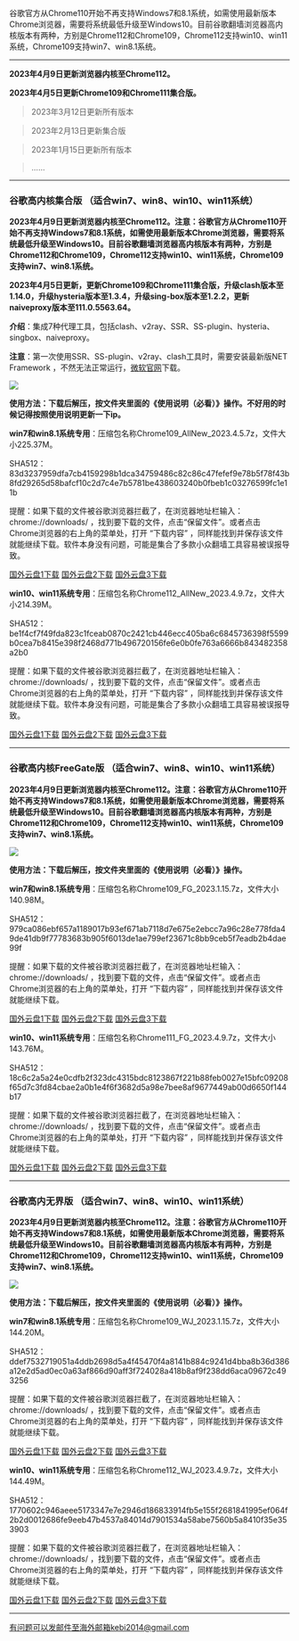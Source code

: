 谷歌官方从Chrome110开始不再支持Windows7和8.1系统，如需使用最新版本Chrome浏览器，需要将系统最低升级至Windows10。目前谷歌翻墙浏览器高内核版本有两种，方别是Chrome112和Chrome109，Chrome112支持win10、win11系统，Chrome109支持win7、win8.1系统。

***

**2023年4月9日更新浏览器内核至Chrome112。**

**2023年4月5日更新Chrome109和Chrome111集合版。**

> 2023年3月12日更新所有版本

> 2023年2月13日更新集合版

> 2023年1月15日更新所有版本

> ......

***

### 谷歌高内核集合版  （适合win7、win8、win10、win11系统）

**2023年4月9日更新浏览器内核至Chrome112。注意：谷歌官方从Chrome110开始不再支持Windows7和8.1系统，如需使用最新版本Chrome浏览器，需要将系统最低升级至Windows10。目前谷歌翻墙浏览器高内核版本有两种，方别是Chrome112和Chrome109，Chrome112支持win10、win11系统，Chrome109支持win7、win8.1系统。**

**2023年4月5日更新，更新Chrome109和Chrome111集合版，升级clash版本至1.14.0，升级hysteria版本至1.3.4，升级sing-box版本至1.2.2，更新naiveproxy版本至111.0.5563.64。**

**介绍**：集成7种代理工具，包括clash、v2ray、SSR、SS-plugin、hysteria、singbox、naiveproxy。

**注意**：第一次使用SSR、SS-plugin、v2ray、clash工具时，需要安装最新版NET Framework ，不然无法正常运行，[微软官网](https://dotnet.microsoft.com/zh-cn/download/dotnet-framework/net48)下载。

![](https://fastly.jsdelivr.net/gh/Alvin9999/pac2/softimag/chrome109.png)

**使用方法：下载后解压，按文件夹里面的《使用说明（必看）》操作。不好用的时候记得按照使用说明更新一下ip。**

**win7和win8.1系统专用**：压缩包名称Chrome109_AllNew_2023.4.5.7z，文件大小225.37M。

SHA512：83d3237959dfa7cb4159298b1dca34759486c82c86c47fefef9e78b5f78f43b8fd29265d58bafcf10c2d7c4e7b5781be438603240b0fbeb1c03276599fc1e11b

提醒：如果下载的文件被谷歌浏览器拦截了，在浏览器地址栏输入：chrome://downloads/ ，找到要下载的文件，点击“保留文件”。或者点击Chrome浏览器的右上角的菜单处，打开 “下载内容” ，同样能找到并保存该文件就能继续下载。软件本身没有问题，可能是集合了多款小众翻墙工具容易被误报导致。

[国外云盘1下载](https://d2.freessr2.xyz/Chrome109_AllNew_2023.4.5.7z) 
[国外云盘2下载](https://d.ssrfree4.xyz/Chrome109_AllNew_2023.4.5.7z) 
[国外云盘3下载](https://free.zhujicn2.net/Chrome109_AllNew_2023.4.5.7z) 

**win10、win11系统专用**：压缩包名称Chrome112_AllNew_2023.4.9.7z，文件大小214.39M。

SHA512：be1f4cf7f49fda823c1fceab0870c2421cb446ecc405ba6c6845736398f5599b0cea7b8415e398f2468d771b496720156fe6e0b0fe763a6666b843482358a2b0

提醒：如果下载的文件被谷歌浏览器拦截了，在浏览器地址栏输入：chrome://downloads/ ，找到要下载的文件，点击“保留文件”。或者点击Chrome浏览器的右上角的菜单处，打开 “下载内容” ，同样能找到并保存该文件就能继续下载。软件本身没有问题，可能是集合了多款小众翻墙工具容易被误报导致。

[国外云盘1下载](https://d2.freessr2.xyz/Chrome112_AllNew_2023.4.9.7z) 
[国外云盘2下载](https://d.ssrfree4.xyz/Chrome112_AllNew_2023.4.9.7z) 
[国外云盘3下载](https://free.zhujicn2.net/Chrome112_AllNew_2023.4.9.7z) 

***

### 谷歌高内核FreeGate版  （适合win7、win8、win10、win11系统）

**2023年4月9日更新浏览器内核至Chrome112。注意：谷歌官方从Chrome110开始不再支持Windows7和8.1系统，如需使用最新版本Chrome浏览器，需要将系统最低升级至Windows10。目前谷歌翻墙浏览器高内核版本有两种，方别是Chrome112和Chrome109，Chrome112支持win10、win11系统，Chrome109支持win7、win8.1系统。**

![](https://fastly.jsdelivr.net/gh/Alvin9999/pac2/softimag/chrome9611282.PNG)

**使用方法：下载后解压，按文件夹里面的《使用说明（必看）》操作。**

**win7和win8.1系统专用**：压缩包名称Chrome109_FG_2023.1.15.7z，文件大小140.98M。

SHA512：979ca086ebf657a1189017b93ef671ab7118d7e675e2ebcc7a96c28e778fda49de41db9f77783683b905f6013de1ae799ef23671c8bb9ceb5f7eadb2b4dae99f

提醒：如果下载的文件被谷歌浏览器拦截了，在浏览器地址栏输入：chrome://downloads/ ，找到要下载的文件，点击“保留文件”。或者点击Chrome浏览器的右上角的菜单处，打开 “下载内容” ，同样能找到并保存该文件就能继续下载。

[国外云盘1下载](https://d2.freessr2.xyz/Chrome109_FG_2023.1.15.7z) 
[国外云盘2下载](https://d.ssrfree4.xyz/Chrome109_FG_2023.1.15.7z) 
[国外云盘3下载](https://free.zhujicn2.net/Chrome109_FG_2023.1.15.7z) 

**win10、win11系统专用**：压缩包名称Chrome111_FG_2023.4.9.7z，文件大小143.76M。

SHA512：18c6c2a5a24e0cdfb2f323dc4315bdc8123867f221b88feb0027e15bfc09208f65d7c3fd84cbae2a0b1e4f6f3682d5a98e7bee8af9677449ab00d6650f144b17

提醒：如果下载的文件被谷歌浏览器拦截了，在浏览器地址栏输入：chrome://downloads/ ，找到要下载的文件，点击“保留文件”。或者点击Chrome浏览器的右上角的菜单处，打开 “下载内容” ，同样能找到并保存该文件就能继续下载。

[国外云盘1下载](https://d2.freessr2.xyz/Chrome112_FG_2023.4.9.7z) 
[国外云盘2下载](https://d.ssrfree4.xyz/Chrome112_FG_2023.4.9.7z) 
[国外云盘3下载](https://free.zhujicn2.net/Chrome112_FG_2023.4.9.7z) 

***

### 谷歌高内无界版  （适合win7、win8、win10、win11系统）

**2023年4月9日更新浏览器内核至Chrome112。注意：谷歌官方从Chrome110开始不再支持Windows7和8.1系统，如需使用最新版本Chrome浏览器，需要将系统最低升级至Windows10。目前谷歌翻墙浏览器高内核版本有两种，方别是Chrome112和Chrome109，Chrome112支持win10、win11系统，Chrome109支持win7、win8.1系统。**

![](https://fastly.jsdelivr.net/gh/Alvin9999/pac2/softimag/chrome9611283.PNG)

**使用方法：下载后解压，按文件夹里面的《使用说明（必看）》操作。**

**win7和win8.1系统专用**：压缩包名称Chrome109_WJ_2023.1.15.7z，文件大小144.20M。

SHA512：ddef7532719051a4ddb2698d5a4f45470f4a8141b884c9241d4bba8b36d386a12e2d5ad0ec0a63af866d90aff3f724028a418b8af9f238dd6aca09672c493256

提醒：如果下载的文件被谷歌浏览器拦截了，在浏览器地址栏输入：chrome://downloads/ ，找到要下载的文件，点击“保留文件”。或者点击Chrome浏览器的右上角的菜单处，打开 “下载内容” ，同样能找到并保存该文件就能继续下载。

[国外云盘1下载](https://d2.freessr2.xyz/Chrome109_WJ_2023.1.15.7z) 
[国外云盘2下载](https://d.ssrfree4.xyz/Chrome109_WJ_2023.1.15.7z) 
[国外云盘3下载](https://free.zhujicn2.net/Chrome109_WJ_2023.1.15.7z) 

**win10、win11系统专用**：压缩包名称Chrome112_WJ_2023.4.9.7z，文件大小144.49M。

SHA512：1770602c946aeee5173347e7e2946d186833914fb5e155f2681841995ef064f2b2d0012686fe9eeb47b4537a84014d7901534a58abe7560b5a8410f35e353903

提醒：如果下载的文件被谷歌浏览器拦截了，在浏览器地址栏输入：chrome://downloads/ ，找到要下载的文件，点击“保留文件”。或者点击Chrome浏览器的右上角的菜单处，打开 “下载内容” ，同样能找到并保存该文件就能继续下载。

[国外云盘1下载](https://d2.freessr2.xyz/Chrome112_WJ_2023.4.9.7z) 
[国外云盘2下载](https://d.ssrfree4.xyz/Chrome112_WJ_2023.4.9.7z) 
[国外云盘3下载](https://free.zhujicn2.net/Chrome112_WJ_2023.4.9.7z) 


***

有问题可以发邮件至海外邮箱kebi2014@gmail.com